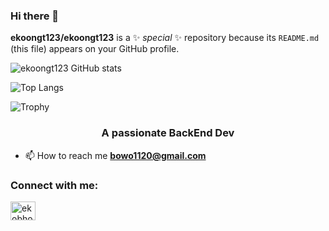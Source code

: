 ### Hi there 👋


**ekoongt123/ekoongt123** is a ✨ _special_ ✨ repository because its `README.md` (this file) appears on your GitHub profile.

![ekoongt123 GitHub stats](https://github-readme-stats.vercel.app/api?username=ekoongt123&show_icons=true&count_private=true&theme=tokyonight)

![Top Langs](https://github-readme-stats.vercel.app/api/top-langs/?username=ekoongt123&layout=compact&theme=tokyonight)

![Trophy](https://github-profile-trophy.vercel.app/?username=ekoongt123&theme=onedark&column=3&margin-w=15&margin-h=15)

<h3 align="center">A passionate BackEnd Dev </h3>

- 📫 How to reach me **bowo1120@gmail.com**

<h3 align="left">Connect with me:</h3>
<p align="left">
<a href="https://instagram.com/ekobhowz" target="blank"><img align="center" src="https://raw.githubusercontent.com/rahuldkjain/github-profile-readme-generator/master/src/images/icons/Social/instagram.svg" alt="ekobhowz" height="30" width="40" /></a>
</p>
